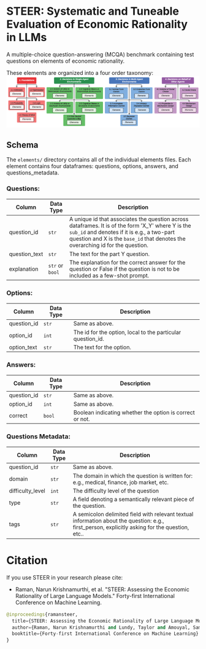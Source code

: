 # STEER: Systematic and Tuneable Evaluation of Economic Rationality in LLMs

A multiple-choice question-answering (MCQA) benchmark containing test questions on elements of economic rationality. 

These elements are organized into a four order taxonomy: ![](taxonomy.jpg)

## Schema
The ```elements/``` directory contains all of the individual elements files. Each element contains four dataframes: questions, options, answers, and questions_metadata.

### Questions:
| **Column** | **Data Type** | **Description** |
| ---------- | ------------- | --------------- |
| question_id | ```str``` | A unique id that associates the question across dataframes. It is of the form 'X_Y' where Y is the ```sub_id``` and denotes if it is e.g., a two-part question and X is the ```base_id``` that denotes the overarching id for the question. |
| question_text | ```str``` | The text for the part Y question. |
| explanation | ```str``` or ```bool``` | The explanation for the correct answer for the question or False if the question is not to be included as a few-shot prompt. | 

### Options:
| **Column** | **Data Type** | **Description** |
| ---------- | ------------- | --------------- |
| question_id | ```str``` | Same as above. |
| option_id | ```int``` | The id for the option, local to the particular question_id. |
| option_text | ```str``` | The text for the option. |

### Answers:
| **Column** | **Data Type** | **Description** |
| ---------- | ------------- | --------------- |
| question_id | ```str``` | Same as above. |
| option_id | ```int``` | Same as above. |
| correct | ```bool``` | Boolean indicating whether the option is correct or not. |

### Questions Metadata:
| **Column** | **Data Type** | **Description** |
| ---------- | ------------- | --------------- |
| question_id | ```str``` | Same as above. |
| domain | ```str``` | The domain in which the question is written for: e.g., medical, finance, job market, etc. |
| difficulty_level | ```int``` | The difficulty level of the question |
| type | ```str``` | A field denoting a semantically relevant piece of the question. |
| tags | ```str``` | A semicolon delimited field with relevant textual information about the question: e.g., first_person, explicitly asking for the question, etc.. |

# Citation

If you use STEER in your research please cite:

- Raman, Narun Krishnamurthi, et al. "STEER: Assessing the Economic Rationality of Large Language Models." Forty-first International Conference on Machine Learning.


```python
@inproceedings{ramansteer,
  title={STEER: Assessing the Economic Rationality of Large Language Models},
  author={Raman, Narun Krishnamurthi and Lundy, Taylor and Amouyal, Samuel Joseph and Levine, Yoav and Leyton-Brown, Kevin and Tennenholtz, Moshe},
  booktitle={Forty-first International Conference on Machine Learning}
}
```

